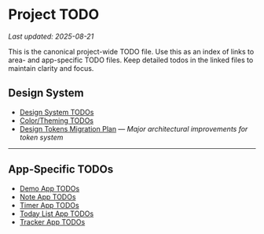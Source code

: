 # Project TODO

_Last updated: 2025-08-21_

This is the canonical project-wide TODO file. Use this as an index of links to area- and app-specific TODO files. Keep detailed todos in the linked files to maintain clarity and focus.

## Design System

- [Design System TODOs](design-system/TODO.md)
- [Color/Theming TODOs](design-system/src/styles/COLORS-DOCS--TODO.md)
- [Design Tokens Migration Plan](DESIGN-TOKENS-MIGRATION.md) — *Major architectural improvements for token system*

---

## App-Specific TODOs

- [Demo App TODOs](docs/demo/TODO.md)
- [Note App TODOs](docs/note/TODO.md)
- [Timer App TODOs](docs/timer/TODO.md)
- [Today List App TODOs](docs/today-list/TODO.md)
- [Tracker App TODOs](docs/tracker/TODO.md)
